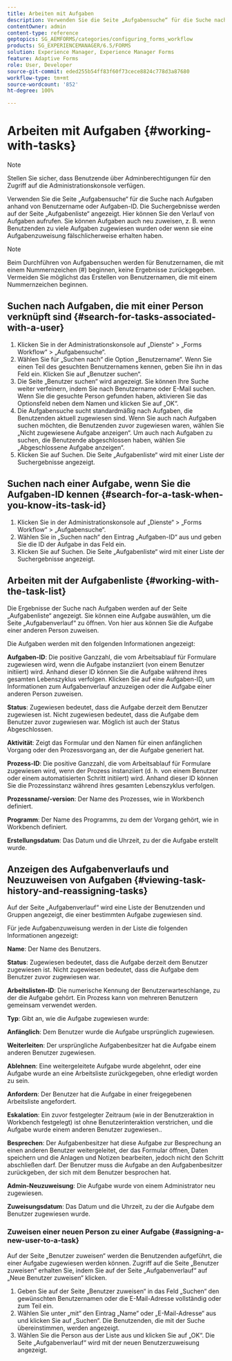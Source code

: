 ```yaml
---
title: Arbeiten mit Aufgaben
description: Verwenden Sie die Seite „Aufgabensuche“ für die Suche nach Aufgaben anhand von Benutzername oder Aufgaben-ID. Erfahren Sie mehr über die Arbeit mit Aufgaben.
contentOwner: admin
content-type: reference
geptopics: SG_AEMFORMS/categories/configuring_forms_workflow
products: SG_EXPERIENCEMANAGER/6.5/FORMS
solution: Experience Manager, Experience Manager Forms
feature: Adaptive Forms
role: User, Developer
source-git-commit: eded255b54ff83f60f73cece8824c778d3a87680
workflow-type: tm+mt
source-wordcount: '852'
ht-degree: 100%

---
```


# Arbeiten mit Aufgaben {#working-with-tasks}

>[!NOTE]
> 
> Stellen Sie sicher, dass Benutzende über Adminberechtigungen für den Zugriff auf die Administrationskonsole verfügen.

Verwenden Sie die Seite „Aufgabensuche“ für die Suche nach Aufgaben anhand von Benutzername oder Aufgaben-ID. Die Suchergebnisse werden auf der Seite „Aufgabenliste“ angezeigt. Hier können Sie den Verlauf von Aufgaben aufrufen. Sie können Aufgaben auch neu zuweisen, z. B. wenn Benutzenden zu viele Aufgaben zugewiesen wurden oder wenn sie eine Aufgabenzuweisung fälschlicherweise erhalten haben.

>[!NOTE]
>
>Beim Durchführen von Aufgabensuchen werden für Benutzernamen, die mit einem Nummernzeichen (#) beginnen, keine Ergebnisse zurückgegeben. Vermeiden Sie möglichst das Erstellen von Benutzernamen, die mit einem Nummernzeichen beginnen.

## Suchen nach Aufgaben, die mit einer Person verknüpft sind {#search-for-tasks-associated-with-a-user}

1. Klicken Sie in der Administrationskonsole auf „Dienste“ > „Forms Workflow“ > „Aufgabensuche“.
1. Wählen Sie für „Suchen nach“ die Option „Benutzername“. Wenn Sie einen Teil des gesuchten Benutzernamens kennen, geben Sie ihn in das Feld ein. Klicken Sie auf „Benutzer suchen“.
1. Die Seite „Benutzer suchen“ wird angezeigt. Sie können Ihre Suche weiter verfeinern, indem Sie nach Benutzername oder E-Mail suchen. Wenn Sie die gesuchte Person gefunden haben, aktivieren Sie das Optionsfeld neben dem Namen und klicken Sie auf „OK“.
1. Die Aufgabensuche sucht standardmäßig nach Aufgaben, die Benutzenden aktuell zugewiesen sind. Wenn Sie auch nach Aufgaben suchen möchten, die Benutzenden zuvor zugewiesen waren, wählen Sie „Nicht zugewiesene Aufgabe anzeigen“. Um auch nach Aufgaben zu suchen, die Benutzende abgeschlossen haben, wählen Sie „Abgeschlossene Aufgabe anzeigen“.
1. Klicken Sie auf Suchen. Die Seite „Aufgabenliste“ wird mit einer Liste der Suchergebnisse angezeigt.

## Suchen nach einer Aufgabe, wenn Sie die Aufgaben-ID kennen {#search-for-a-task-when-you-know-its-task-id}

1. Klicken Sie in der Administrationskonsole auf „Dienste“ > „Forms Workflow“ > „Aufgabensuche“.
1. Wählen Sie in „Suchen nach“ den Eintrag „Aufgaben-ID“ aus und geben Sie die ID der Aufgabe in das Feld ein.
1. Klicken Sie auf Suchen. Die Seite „Aufgabenliste“ wird mit einer Liste der Suchergebnisse angezeigt.

## Arbeiten mit der Aufgabenliste {#working-with-the-task-list}

Die Ergebnisse der Suche nach Aufgaben werden auf der Seite „Aufgabenliste“ angezeigt. Sie können eine Aufgabe auswählen, um die Seite „Aufgabenverlauf“ zu öffnen. Von hier aus können Sie die Aufgabe einer anderen Person zuweisen.

Die Aufgaben werden mit den folgenden Informationen angezeigt:

**Aufgaben-ID**: Die positive Ganzzahl, die vom Arbeitsablauf für Formulare zugewiesen wird, wenn die Aufgabe instanziiert (von einem Benutzer initiiert) wird. Anhand dieser ID können Sie die Aufgabe während ihres gesamten Lebenszyklus verfolgen. Klicken Sie auf eine Aufgaben-ID, um Informationen zum Aufgabenverlauf anzuzeigen oder die Aufgabe einer anderen Person zuweisen.

**Status**: Zugewiesen bedeutet, dass die Aufgabe derzeit dem Benutzer zugewiesen ist. Nicht zugewiesen bedeutet, dass die Aufgabe dem Benutzer zuvor zugewiesen war. Möglich ist auch der Status Abgeschlossen.

**Aktivität**: Zeigt das Formular und den Namen für einen anfänglichen Vorgang oder den Prozessvorgang an, der die Aufgabe generiert hat.

**Prozess-ID**: Die positive Ganzzahl, die vom Arbeitsablauf für Formulare zugewiesen wird, wenn der Prozess instanziiert (d. h. von einem Benutzer oder einem automatisierten Schritt initiiert) wird. Anhand dieser ID können Sie die Prozessinstanz während ihres gesamten Lebenszyklus verfolgen.

**Prozessname/-version**: Der Name des Prozesses, wie in Workbench definiert.

**Programm**: Der Name des Programms, zu dem der Vorgang gehört, wie in Workbench definiert.

**Erstellungsdatum**: Das Datum und die Uhrzeit, zu der die Aufgabe erstellt wurde.

## Anzeigen des Aufgabenverlaufs und Neuzuweisen von Aufgaben {#viewing-task-history-and-reassigning-tasks}

Auf der Seite „Aufgabenverlauf“ wird eine Liste der Benutzenden und Gruppen angezeigt, die einer bestimmten Aufgabe zugewiesen sind.

Für jede Aufgabenzuweisung werden in der Liste die folgenden Informationen angezeigt:

**Name**: Der Name des Benutzers.

**Status**: Zugewiesen bedeutet, dass die Aufgabe derzeit dem Benutzer zugewiesen ist. Nicht zugewiesen bedeutet, dass die Aufgabe dem Benutzer zuvor zugewiesen war.

**Arbeitslisten-ID**: Die numerische Kennung der Benutzerwarteschlange, zu der die Aufgabe gehört. Ein Prozess kann von mehreren Benutzern gemeinsam verwendet werden.

**Typ**: Gibt an, wie die Aufgabe zugewiesen wurde:

**Anfänglich**: Dem Benutzer wurde die Aufgabe ursprünglich zugewiesen.

**Weiterleiten**: Der ursprüngliche Aufgabenbesitzer hat die Aufgabe einem anderen Benutzer zugewiesen.

**Ablehnen**: Eine weitergeleitete Aufgabe wurde abgelehnt, oder eine Aufgabe wurde an eine Arbeitsliste zurückgegeben, ohne erledigt worden zu sein.

**Anfordern**: Der Benutzer hat die Aufgabe in einer freigegebenen Arbeitsliste angefordert.

**Eskalation**: Ein zuvor festgelegter Zeitraum (wie in der Benutzeraktion in Workbench festgelegt) ist ohne Benutzerinteraktion verstrichen, und die Aufgabe wurde einem anderen Benutzer zugewiesen..

**Besprechen**: Der Aufgabenbesitzer hat diese Aufgabe zur Besprechung an einen anderen Benutzer weitergeleitet, der das Formular öffnen, Daten speichern und die Anlagen und Notizen bearbeiten, jedoch nicht den Schritt abschließen darf. Der Benutzer muss die Aufgabe an den Aufgabenbesitzer zurückgeben, der sich mit dem Benutzer besprochen hat.

**Admin-Neuzuweisung**: Die Aufgabe wurde von einem Administrator neu zugewiesen.

**Zuweisungsdatum**: Das Datum und die Uhrzeit, zu der die Aufgabe dem Benutzer zugewiesen wurde.

### Zuweisen einer neuen Person zu einer Aufgabe {#assigning-a-new-user-to-a-task}

Auf der Seite „Benutzer zuweisen“ werden die Benutzenden aufgeführt, die einer Aufgabe zugewiesen werden können. Zugriff auf die Seite „Benutzer zuweisen“ erhalten Sie, indem Sie auf der Seite „Aufgabenverlauf“ auf „Neue Benutzer zuweisen“ klicken.

1. Geben Sie auf der Seite „Benutzer zuweisen“ in das Feld „Suchen“ den gewünschten Benutzernamen oder die E-Mail-Adresse vollständig oder zum Teil ein.
1. Wählen Sie unter „mit“ den Eintrag „Name“ oder „E-Mail-Adresse“ aus und klicken Sie auf „Suchen“. Die Benutzenden, die mit der Suche übereinstimmen, werden angezeigt.
1. Wählen Sie die Person aus der Liste aus und klicken Sie auf „OK“. Die Seite „Aufgabenverlauf“ wird mit der neuen Benutzerzuweisung angezeigt.

